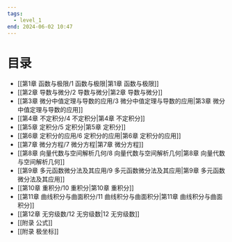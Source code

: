 ```yaml
---
tags:
  - level_1
end: 2024-06-02 10:47
---
```


# 目录

- [[第1章 函数与极限/1 函数与极限|第1章 函数与极限]]
- [[第2章 导数与微分/2 导数与微分|第2章 导数与微分]]
- [[第3章 微分中值定理与导数的应用/3 微分中值定理与导数的应用|第3章 微分中值定理与导数的应用]]
- [[第4章 不定积分/4 不定积分|第4章 不定积分]]
- [[第5章 定积分/5 定积分|第5章 定积分]]
- [[第6章 定积分的应用/6 定积分的应用|第6章 定积分的应用]]
- [[第7章 微分方程/7 微分方程|第7章 微分方程]]
- [[第8章 向量代数与空间解析几何/8 向量代数与空间解析几何|第8章 向量代数与空间解析几何]]
- [[第9章 多元函数微分法及其应用/9 多元函数微分法及其应用|第9章 多元函数微分法及其应用]]
- [[第10章 重积分/10 重积分|第10章 重积分]]
- [[第11章 曲线积分与曲面积分/11 曲线积分与曲面积分|第11章 曲线积分与曲面积分]]
- [[第12章 无穷级数/12 无穷级数|12 无穷级数]]
- [[附录 公式]]
- [[附录 极坐标]]
